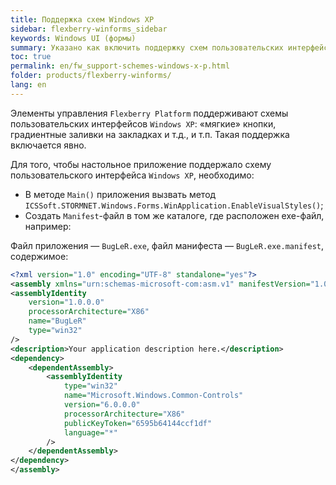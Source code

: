 ```yaml
---
title: Поддержка схем Windows XP
sidebar: flexberry-winforms_sidebar
keywords: Windows UI (формы)
summary: Указано как включить поддержку схем пользовательских интерфейсов `Windows XP`, например, «мягкие» кнопки, градиентные заливки на закладках и т.д., пример
toc: true
permalink: en/fw_support-schemes-windows-x-p.html
folder: products/flexberry-winforms/
lang: en
---
```


Элементы управления `Flexberry Platform` поддерживают схемы пользовательских интерфейсов `Windows XP`: «мягкие» кнопки, градиентные заливки на закладках и т.д., и т.п. Такая поддержка включается явно.


Для того, чтобы настольное приложение поддержало схему пользовательского интерфейса `Windows XP`, необходимо:
* В методе `Main()` приложения вызвать метод `ICSSoft.STORMNET.Windows.Forms.WinApplication.EnableVisualStyles()`;
* Создать `Manifest`-файл в том же каталоге, где расположен exe-файл, например:

Файл приложения — `BugLeR.exe`, файл манифеста — `BugLeR.exe.manifest`, содержимое:

```xml
<?xml version="1.0" encoding="UTF-8" standalone="yes"?>
<assembly xmlns="urn:schemas-microsoft-com:asm.v1" manifestVersion="1.0">
<assemblyIdentity
    version="1.0.0.0"
    processorArchitecture="X86"
    name="BugLeR"
    type="win32"
/>
<description>Your application description here.</description>
<dependency>
    <dependentAssembly>
        <assemblyIdentity
            type="win32"
            name="Microsoft.Windows.Common-Controls"
            version="6.0.0.0"
            processorArchitecture="X86"
            publicKeyToken="6595b64144ccf1df"
            language="*"
        />
    </dependentAssembly>
</dependency>
</assembly>
```